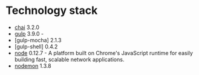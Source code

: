 # Technology stack

- [chai]() 3.2.0
- [gulp]() 3.9.0 - 
- [gulp-mocha] 2.1.3
- [gulp-shell] 0.4.2
- [node](https://nodejs.org/) 0.12.7 - A platform built on Chrome's JavaScript runtime for easily building fast, scalable network applications.
- [nodemon]() 1.3.8
